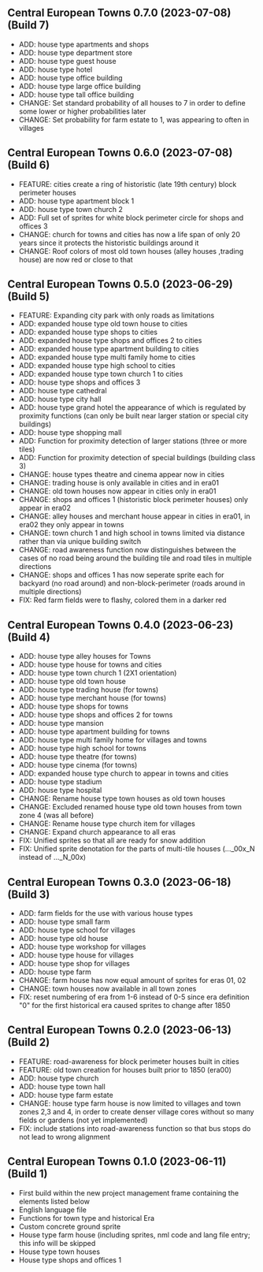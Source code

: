 Central European Towns 0.7.0 (2023-07-08) (Build 7)
----------------------------------------------------
- ADD: house type apartments and shops
- ADD: house type department store
- ADD: house type guest house
- ADD: house type hotel
- ADD: house type office building
- ADD: house type large office building
- ADD: house type tall office building
- CHANGE: Set standard probability of all houses to 7 in order to define some lower or higher probabilities later
- CHANGE: Set probability for farm estate to 1, was appearing to often in villages


Central European Towns 0.6.0 (2023-07-08) (Build 6)
----------------------------------------------------
- FEATURE: cities create a ring of historistic (late 19th century) block perimeter houses
- ADD: house type apartment block 1
- ADD: house type town church 2
- ADD: Full set of sprites for white block perimeter circle for shops and offices 3
- CHANGE: church for towns and cities has now a life span of only 20 years since it protects the historistic buildings around it
- CHANGE: Roof colors of most old town houses (alley houses ,trading house) are now red or close to that


Central European Towns 0.5.0 (2023-06-29) (Build 5)
----------------------------------------------------
- FEATURE: Expanding city park with only roads as limitations
- ADD: expanded house type old town house to cities
- ADD: expanded house type shops to cities
- ADD: expanded house type shops and offices 2 to cities
- ADD: expanded house type apartment building to cities
- ADD: expanded house type multi family home to cities
- ADD: expanded house type high school to cities
- ADD: expanded house type town church 1 to cities
- ADD: house type shops and offices 3
- ADD: house type cathedral
- ADD: house type city hall
- ADD: house type grand hotel the appearance of which is regulated by proximity functions (can only be built near larger station or special city buildings)
- ADD: house type shopping mall
- ADD: Function for proximity detection of larger stations (three or more tiles)
- ADD: Function for proximity detection of special buildings (building class 3)
- CHANGE: house types theatre and cinema appear now in cities
- CHANGE: trading house is only available in cities and in era01
- CHANGE: old town houses now appear in cities only in era01
- CHANGE: shops and offices 1 (historistic block perimeter houses) only appear in era02
- CHANGE: alley houses and merchant house appear in cities in era01, in era02 they only appear in towns
- CHANGE: town church 1 and high school in towns limited via distance rather than via unique building switch
- CHANGE: road awareness function now distinguishes between the cases of no road being around the building tile and road tiles in multiple directions
- CHANGE: shops and offices 1 has now seperate sprite each for backyard (no road around) and non-block-perimeter (roads around in multiple directions)
- FIX: Red farm fields were to flashy, colored them in a darker red


Central European Towns 0.4.0 (2023-06-23) (Build 4)
----------------------------------------------------
- ADD: house type alley houses for Towns
- ADD: house type house for towns and cities
- ADD: house type town church 1 (2X1 orientation)
- ADD: house type old town house
- ADD: house type trading house (for towns)
- ADD: house type merchant house (for towns)
- ADD: house type shops for towns
- ADD: house type shops and offices 2 for towns
- ADD: house type mansion
- ADD: house type apartment building for towns
- ADD: house type multi family home for villages and towns
- ADD: house type high school for towns
- ADD: house type theatre (for towns)
- ADD: house type cinema (for towns)
- ADD: expanded house type church to appear in towns and cities
- ADD: house type stadium
- ADD: house type hospital
- CHANGE: Rename house type town houses as old town houses 
- CHANGE: Excluded renamed house type old town houses from town zone 4 (was all before)
- CHANGE: Rename house type church item for villages
- CHANGE: Expand church appearance to all eras
- FIX: Unified sprites so that all are ready for snow addition
- FIX: Unified sprite denotation for the parts of multi-tile houses (..._00x_N instead of ..._N_00x)


Central European Towns 0.3.0 (2023-06-18) (Build 3)
----------------------------------------------------
- ADD: farm fields for the use with various house types
- ADD: house type small farm
- ADD: house type school for villages
- ADD: house type old house
- ADD: house type workshop for villages
- ADD: house type house for villages
- ADD: house type shop for villages
- ADD: house type farm
- CHANGE: farm house has now equal amount of sprites for eras 01, 02
- CHANGE: town houses now available in all town zones
- FIX: reset numbering of era from 1-6 instead of 0-5 since era definition "0" for the first historical era caused sprites to change after 1850


Central European Towns 0.2.0 (2023-06-13) (Build 2)
----------------------------------------------------
- FEATURE: road-awareness for block perimeter houses built in cities
- FEATURE: old town creation for houses built prior to 1850 (era00)
- ADD: house type church
- ADD: house type town hall
- ADD: house type farm estate
- CHANGE: house type farm house is now limited to villages and town zones 2,3 and 4, in order to create denser village cores without so many fields or gardens (not yet implemented)
- FIX: include stations into road-awareness function so that bus stops do not lead to wrong alignment


Central European Towns 0.1.0 (2023-06-11) (Build 1)
----------------------------------------------------
- First build within the new project management frame containing the elements listed below
- English language file
- Functions for town type and historical Era
- Custom concrete ground sprite
- House type farm house (including sprites, nml code and lang file entry; this info will be skipped 
- House type town houses
- House type shops and offices 1